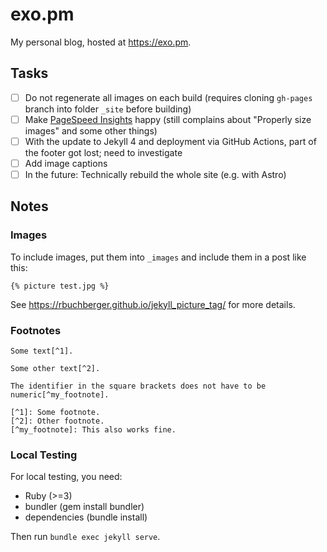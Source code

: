 # exo.pm

My personal blog, hosted at https://exo.pm.

## Tasks

- [ ] Do not regenerate all images on each build (requires cloning `gh-pages` branch into folder `_site` before building)
- [ ] Make [PageSpeed Insights](https://pagespeed.web.dev) happy (still complains about "Properly size images" and some other things)
- [ ] With the update to Jekyll 4 and deployment via GitHub Actions, part of the footer got lost; need to investigate
- [ ] Add image captions
- [ ] In the future: Technically rebuild the whole site (e.g. with Astro)

## Notes

### Images
To include images, put them into `_images` and include them in a post like this:
```
{% picture test.jpg %}
```

See https://rbuchberger.github.io/jekyll_picture_tag/ for more details.

### Footnotes
```
Some text[^1].

Some other text[^2].

The identifier in the square brackets does not have to be numeric[^my_footnote].

[^1]: Some footnote.
[^2]: Other footnote.
[^my_footnote]: This also works fine.
```

### Local Testing
For local testing, you need:
- Ruby (>=3)
- bundler (gem install bundler)
- dependencies (bundle install)

Then run `bundle exec jekyll serve`.
